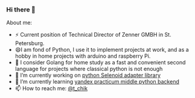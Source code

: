 ### Hi there 👋
About me:
- ⚡ Current position of Technical Director of Zenner GMBH in St. Petersburg.
- 😄I am fond of Python, I use it to implement projects at work, and as a hobby in home projects with arduino and raspberry Pi.
- 🌱 I consider Golang for home study as a fast and convenient second language for projects where classical python is not enough
- 🔭 I’m currently working on <a href="https://github.com/pychik/lightning_py"> python Selenoid adapter library</a>
- 🌱 I’m currently learning <a href="https://practicum.yandex.ru/middle-python/"> yandex practicum middle python backend</a>
- 📫 How to reach me: <a href="https://t.me/t_chik">@t_chik</a>
<!--
**pychik/pychik** is a ✨ _special_ ✨ repository because its `README.md` (this file) appears on your GitHub profile.

Here are some ideas to get you started:

- 🔭 I’m currently working on ...
- 🌱 I’m currently learning ...
- 👯 I’m looking to collaborate on ...
- 🤔 I’m looking for help with ...
- 💬 Ask me about ...
- 📫 How to reach me: ...
- 😄 Pronouns: ...
- ⚡ Fun fact: ...
-->
